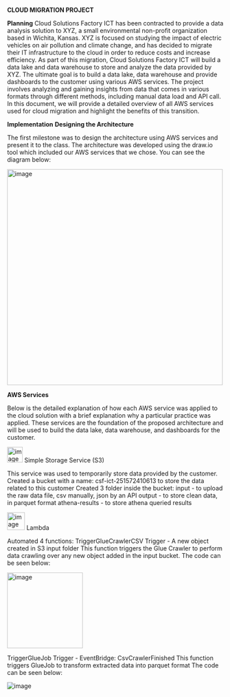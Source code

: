 **CLOUD MIGRATION PROJECT**

**Planning**
Cloud Solutions Factory ICT has been contracted to provide a data analysis solution to XYZ, a small environmental non-profit organization based in Wichita, Kansas. XYZ is focused on studying the impact of electric vehicles on air pollution and climate change, and has decided to migrate their IT infrastructure to the cloud in order to reduce costs and increase efficiency. As part of this migration, Cloud Solutions Factory ICT will build a data lake and data warehouse to store and analyze the data provided by XYZ.
The ultimate goal is to build a data lake, data warehouse and provide dashboards to the customer using various AWS services. The project involves analyzing and gaining insights from data that comes in various formats through different methods, including manual data load and API call. In this document, we will provide a detailed overview of all AWS services used for cloud migration and highlight the benefits of this transition.

**Implementation**
**Designing the Architecture**

The first milestone was to design the architecture using AWS services and present it to the class. The architecture was developed using the draw.io tool which included our AWS services that we chose. You can see the diagram below:

<img width="502" alt="image" src="https://github.com/user-attachments/assets/d75ee3ed-4da1-43c0-9a75-98c261a3778a">


**AWS Services**

Below is the detailed explanation of how each AWS service was applied to the cloud solution with a brief explanation why a particular practice was applied. These services are the foundation of the proposed architecture and will be used to build the data lake, data warehouse, and dashboards for the customer.

<img width="36" alt="image" src="https://github.com/user-attachments/assets/e4b03d49-f6f9-499b-b4d2-2d1e5644e044"> Simple Storage Service (S3)

This service was used to temporarily store data provided by the customer.
Created a bucket with a name: csf-ict-251572410613 to store the data related to this customer
Created 3 folder inside the bucket:
input - to upload the raw data file, csv manually, json by an API
output - to store clean data, in parquet format
athena-results - to store athena queried results


<img width="41" alt="image" src="https://github.com/user-attachments/assets/06d5acd8-96de-4ed6-8cd0-55274a1afed7">  Lambda

Automated 4 functions:
TriggerGlueCrawlerCSV
Trigger - A new object created in S3 input folder
This function triggers the Glue Crawler to perform data crawling over any new object added in the input bucket.
The code can be seen below:

<img width="176" alt="image" src="https://github.com/user-attachments/assets/5b7b4dea-a9be-4e61-a2fd-09b3928a05fa">


TriggerGlueJob
Trigger - EventBridge: CsvCrawlerFinished
This function triggers GlueJob to transform extracted data into parquet format 
The code can be seen below:

![image](https://github.com/user-attachments/assets/ac6e1594-79fc-4a6d-977b-ebda83c2d82f)


